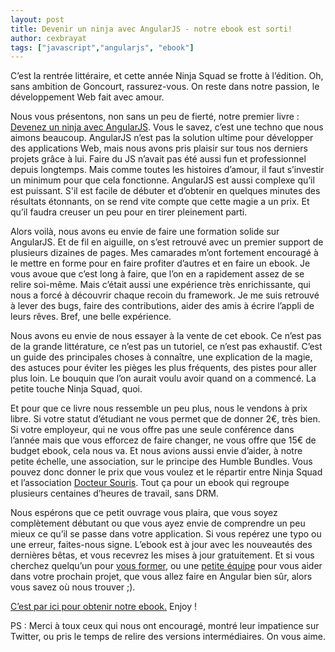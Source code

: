 ```yaml
---
layout: post
title: Devenir un ninja avec AngularJS - notre ebook est sorti!
author: cexbrayat
tags: ["javascript","angularjs", "ebook"]
---
```


C’est la rentrée littéraire, et cette année Ninja Squad se frotte à l’édition. Oh, sans ambition de Goncourt, rassurez-vous. On reste dans notre passion, le développement Web fait avec amour.

Nous vous présentons, non sans un peu de fierté, notre premier livre : [Devenez un ninja avec AngularJS](https://books.ninja-squad.com). Vous le savez, c’est une techno que nous aimons beaucoup. AngularJS n’est pas la solution ultime pour développer des applications Web, mais nous avons pris plaisir sur tous nos derniers projets grâce à lui. Faire du JS n’avait pas été aussi fun et professionnel depuis longtemps. Mais comme toutes les histoires d’amour, il faut s’investir un minimum pour que cela fonctionne. AngularJS est aussi complexe qu’il est puissant. S'il est facile de débuter et d’obtenir en quelques minutes des résultats étonnants, on se rend vite compte que cette magie a un prix. Et qu’il faudra creuser un peu pour en tirer pleinement parti.

Alors voilà, nous avons eu envie de faire une formation solide sur AngularJS. Et de fil en aiguille, on s’est retrouvé avec un premier support de plusieurs dizaines de pages. Mes camarades m’ont fortement encouragé à le mettre en forme pour en faire profiter d’autres et en faire un ebook. Je vous avoue que c’est long à faire, que l’on en a rapidement assez de se relire soi-même. Mais c’était aussi une expérience très enrichissante, qui nous a forcé à découvrir chaque recoin du framework. Je me suis retrouvé à lever des bugs, faire des contributions, aider des amis à écrire l’appli de leurs rêves. Bref, une belle expérience.

Nous avons eu envie de nous essayer à la vente de cet ebook. Ce n’est pas de la grande littérature, ce n’est pas un tutoriel, ce n’est pas exhaustif. C’est un guide des principales choses à connaître, une explication de la magie, des astuces pour éviter les pièges les plus fréquents, des pistes pour aller plus loin. Le bouquin que l’on aurait voulu avoir quand on a commencé. La petite touche Ninja Squad, quoi.

Et pour que ce livre nous ressemble un peu plus, nous le vendons à prix libre. Si votre statut d’étudiant ne vous permet que de donner 2€, très bien. Si votre employeur, qui ne vous offre pas une seule conférence dans l’année mais que vous efforcez de faire changer, ne vous offre que 15€ de budget ebook, cela nous va. Et nous avions aussi envie d’aider, à notre petite échelle, une association, sur le principe des Humble Bundles. Vous pouvez donc donner le prix que vous voulez et le répartir entre Ninja Squad et l’association [Docteur Souris](http://www.docteursouris.fr). Tout ça pour un ebook qui regroupe plusieurs centaines d’heures de travail, sans DRM.

Nous espérons que ce petit ouvrage vous plaira, que vous soyez complètement débutant ou que vous ayez envie de comprendre un peu mieux ce qu’il se passe dans votre application. Si vous repérez une typo ou une erreur, faites-nous signe. L’ebook est à jour avec les nouveautés des dernières bêtas, et vous recevrez les mises à jour gratuitement. Et si vous cherchez quelqu’un pour [vous former](http://ninja-squad.fr/training), ou une [petite équipe](http://ninja-squad.fr/team) pour vous aider dans votre prochain projet, que vous allez faire en Angular bien sûr, alors vous savez où nous trouver ;).

[C’est par ici pour obtenir notre ebook.](https://books.ninja-squad.com) Enjoy ! 

PS : Merci à toux ceux qui nous ont encouragé, montré leur impatience sur Twitter, ou pris le temps de relire des versions intermédiaires. On vous aime.


